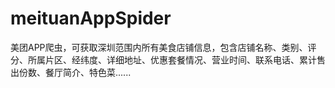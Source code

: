 # meituanAppSpider
美团APP爬虫，可获取深圳范围内所有美食店铺信息，包含店铺名称、类别、评分、所属片区、经纬度、详细地址、优惠套餐情况、营业时间、联系电话、累计售出份数、餐厅简介、特色菜......
